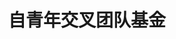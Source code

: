---
layout: page
title: 自青年交叉团队基金 <br> 
description: 山东大学 <br> 2020-2025
img:
importance: 8
category: 
---